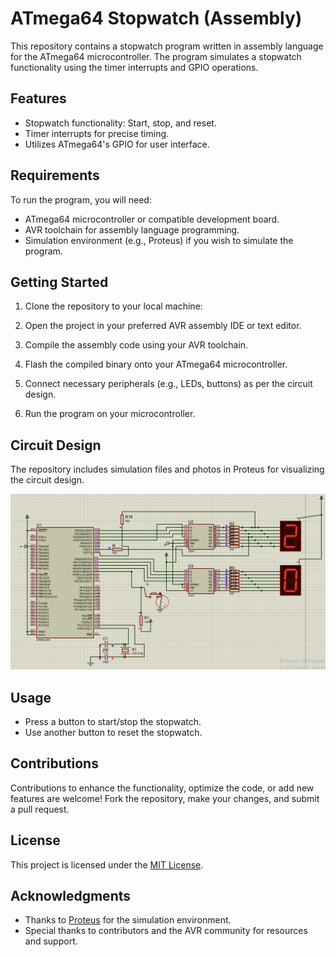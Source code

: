 # ATmega64 Stopwatch (Assembly)

This repository contains a stopwatch program written in assembly language for the ATmega64 microcontroller. The program simulates a stopwatch functionality using the timer interrupts and GPIO operations.

## Features

- Stopwatch functionality: Start, stop, and reset.
- Timer interrupts for precise timing.
- Utilizes ATmega64's GPIO for user interface.

## Requirements

To run the program, you will need:
- ATmega64 microcontroller or compatible development board.
- AVR toolchain for assembly language programming.
- Simulation environment (e.g., Proteus) if you wish to simulate the program.

## Getting Started

1. Clone the repository to your local machine:


2. Open the project in your preferred AVR assembly IDE or text editor.

3. Compile the assembly code using your AVR toolchain.

4. Flash the compiled binary onto your ATmega64 microcontroller.

5. Connect necessary peripherals (e.g., LEDs, buttons) as per the circuit design.

6. Run the program on your microcontroller.

## Circuit Design

The repository includes simulation files and photos in Proteus for visualizing the circuit design.

![Circuit Design](proteus_circuit.png)

## Usage

- Press a button to start/stop the stopwatch.
- Use another button to reset the stopwatch.

## Contributions

Contributions to enhance the functionality, optimize the code, or add new features are welcome! Fork the repository, make your changes, and submit a pull request.

## License

This project is licensed under the [MIT License](LICENSE).

## Acknowledgments

- Thanks to [Proteus](https://www.labcenter.com/) for the simulation environment.
- Special thanks to contributors and the AVR community for resources and support.

